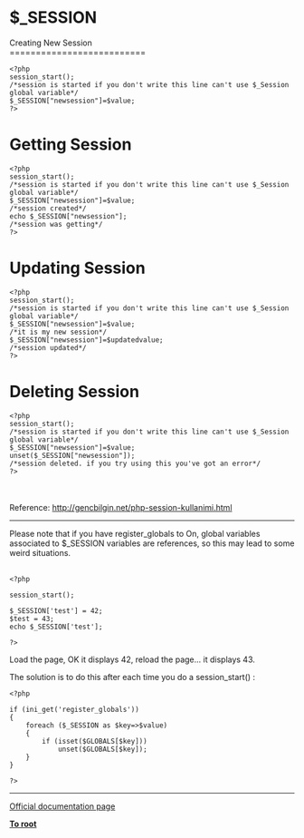 # $_SESSION



Creating New Session<br>==========================<br>

```
<?php 
session_start();
/*session is started if you don't write this line can't use $_Session  global variable*/
$_SESSION["newsession"]=$value;
?>
```

Getting Session
==========================


```
<?php 
session_start();
/*session is started if you don't write this line can't use $_Session  global variable*/
$_SESSION["newsession"]=$value;
/*session created*/
echo $_SESSION["newsession"];
/*session was getting*/
?>
```

Updating Session
==========================


```
<?php 
session_start();
/*session is started if you don't write this line can't use $_Session  global variable*/
$_SESSION["newsession"]=$value;
/*it is my new session*/
$_SESSION["newsession"]=$updatedvalue;
/*session updated*/
?>
```

Deleting Session
==========================


```
<?php 
session_start();
/*session is started if you don't write this line can't use $_Session  global variable*/
$_SESSION["newsession"]=$value;
unset($_SESSION["newsession"]);
/*session deleted. if you try using this you've got an error*/
?>
```
<br><br>Reference: http://gencbilgin.net/php-session-kullanimi.html  

---

Please note that if you have register_globals to On, global variables associated to $_SESSION variables are references, so this may lead to some weird situations.<br><br>

```
<?php

session_start();

$_SESSION['test'] = 42;
$test = 43;
echo $_SESSION['test'];

?>
```


Load the page, OK it displays 42, reload the page... it displays 43.

The solution is to do this after each time you do a session_start() :



```
<?php

if (ini_get('register_globals'))
{
    foreach ($_SESSION as $key=>$value)
    {
        if (isset($GLOBALS[$key]))
            unset($GLOBALS[$key]);
    }
}

?>
```
  

---

[Official documentation page](https://www.php.net/manual/en/reserved.variables.session.php)

**[To root](/README.md)**